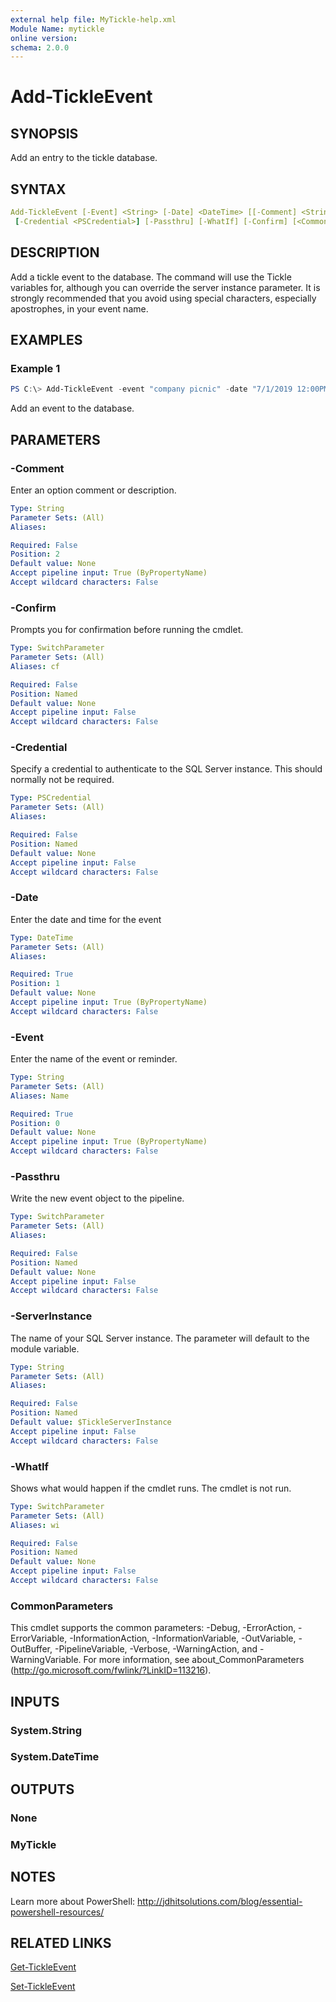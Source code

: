 ```yaml
---
external help file: MyTickle-help.xml
Module Name: mytickle
online version:
schema: 2.0.0
---
```


# Add-TickleEvent

## SYNOPSIS

Add an entry to the tickle database.

## SYNTAX

```yaml
Add-TickleEvent [-Event] <String> [-Date] <DateTime> [[-Comment] <String>] [-ServerInstance <String>]
 [-Credential <PSCredential>] [-Passthru] [-WhatIf] [-Confirm] [<CommonParameters>]
```

## DESCRIPTION

Add a tickle event to the database. The command will use the Tickle variables for, although you can override the server instance parameter. It is strongly recommended that you avoid using special characters, especially apostrophes, in your event name.

## EXAMPLES

### Example 1

```powershell
PS C:\> Add-TickleEvent -event "company picnic" -date "7/1/2019 12:00PM"
```

Add an event to the database.

## PARAMETERS

### -Comment

Enter an option comment or description.

```yaml
Type: String
Parameter Sets: (All)
Aliases:

Required: False
Position: 2
Default value: None
Accept pipeline input: True (ByPropertyName)
Accept wildcard characters: False
```

### -Confirm

Prompts you for confirmation before running the cmdlet.

```yaml
Type: SwitchParameter
Parameter Sets: (All)
Aliases: cf

Required: False
Position: Named
Default value: None
Accept pipeline input: False
Accept wildcard characters: False
```

### -Credential

Specify a credential to authenticate to the SQL Server instance. This should normally not be required.

```yaml
Type: PSCredential
Parameter Sets: (All)
Aliases:

Required: False
Position: Named
Default value: None
Accept pipeline input: False
Accept wildcard characters: False
```

### -Date

Enter the date and time for the event

```yaml
Type: DateTime
Parameter Sets: (All)
Aliases:

Required: True
Position: 1
Default value: None
Accept pipeline input: True (ByPropertyName)
Accept wildcard characters: False
```

### -Event

Enter the name of the event or reminder.

```yaml
Type: String
Parameter Sets: (All)
Aliases: Name

Required: True
Position: 0
Default value: None
Accept pipeline input: True (ByPropertyName)
Accept wildcard characters: False
```

### -Passthru

Write the new event object to the pipeline.

```yaml
Type: SwitchParameter
Parameter Sets: (All)
Aliases:

Required: False
Position: Named
Default value: None
Accept pipeline input: False
Accept wildcard characters: False
```

### -ServerInstance

The name of your SQL Server instance. The parameter will default to the module variable.

```yaml
Type: String
Parameter Sets: (All)
Aliases:

Required: False
Position: Named
Default value: $TickleServerInstance
Accept pipeline input: False
Accept wildcard characters: False
```

### -WhatIf

Shows what would happen if the cmdlet runs. The cmdlet is not run.

```yaml
Type: SwitchParameter
Parameter Sets: (All)
Aliases: wi

Required: False
Position: Named
Default value: None
Accept pipeline input: False
Accept wildcard characters: False
```

### CommonParameters

This cmdlet supports the common parameters: -Debug, -ErrorAction, -ErrorVariable, -InformationAction, -InformationVariable, -OutVariable, -OutBuffer, -PipelineVariable, -Verbose, -WarningAction, and -WarningVariable. For more information, see about_CommonParameters (http://go.microsoft.com/fwlink/?LinkID=113216).

## INPUTS

### System.String

### System.DateTime

## OUTPUTS

### None

### MyTickle

## NOTES

Learn more about PowerShell: http://jdhitsolutions.com/blog/essential-powershell-resources/

## RELATED LINKS

[Get-TickleEvent]()

[Set-TickleEvent]()